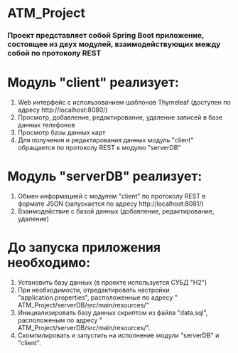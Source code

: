# ATM_Project

### Проект представляет собой Spring Boot приложение, состоящее из двух модулей, взаимодействующих между собой по протоколу REST

# Модуль "client" реализует:

1. Web интерфейс с использованием шаблонов Thymeleaf (доступен по адресу http://localhost:8080/)
2. Просмотр, добавление, редактирование, удаление записей в базе данных телефонов
3. Просмотр базы данных карт
4. Для получения и редактирования данных модуль "client" обращается по протоколу REST к модулю "serverDB"

# Модуль "serverDB" реализует:

1. Обмен информацией с модулем "client" по протоколу REST в формате JSON (запускается по адресу http://localhost:8081/)
2. Взаимодействие с базой данных (добавление, редактирование, удаление)

# До запуска приложения необходимо:

1. Установить базу данных (в проекте используется СУБД "H2")
2. При необходимости, отредактировать настройки "application.properties", расположенные по адресу "
   ATM_Project/serverDB/src/main/resources/"
3. Инициализировать базу данных скриптом из файла "data.sql", расположеным по адресу "
   ATM_Project/serverDB/src/main/resources/".
4. Скомпилировать и запустить на исполнение модули "serverDB" и "client". 
 
